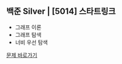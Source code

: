 
##  백준 Silver |  [5014] 스타트링크

* 그래프 이론
* 그래프 탐색
* 너비 우선 탐색

[문제 바로가기](https://www.acmicpc.net/problem/5014)


